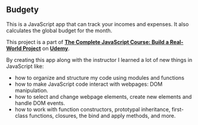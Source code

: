 ## Budgety

This is a JavaScript app that can track your incomes and expenses. It also calculates the global budget for the month.

This project is a part of  **[The Complete JavaScript Course: Build a Real-World Project](https://www.udemy.com/the-complete-javascript-course/learn/v4/overview)** on **[Udemy](https://www.udemy.com/courses/)**.

By creating this app along with the instructor I learned a lot of new things in JavaScript like:

- how to organize and structure my code using modules and functions
- how to make JavaScript code interact with webpages: DOM manipulation.
- how to select and change webpage elements, create new elements and handle DOM events.
- how to work with function constructors, prototypal inheritance, first-class functions, closures, the bind and apply methods, and more.
